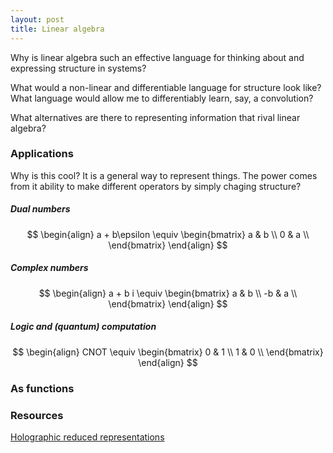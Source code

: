```yaml
---
layout: post
title: Linear algebra
---
```


Why is linear algebra such an effective language for thinking about and expressing structure in systems? 


What would a non-linear and differentiable language for structure look like? What language would allow me to differentiably learn, say, a convolution? 

What alternatives are there to representing information that rival linear algebra? 


### Applications

Why is this cool? It is a general way to represent things. The power comes from it ability to make different operators by simply chaging structure?

##### Dual numbers

$$
\begin{align}
a + b\epsilon \equiv
\begin{bmatrix}
a & b \\
0 & a \\
\end{bmatrix}
\end{align}
$$

##### Complex numbers

$$
\begin{align}
a + b i \equiv
\begin{bmatrix}
a & b \\
-b & a \\
\end{bmatrix}
\end{align}
$$

##### Logic and (quantum) computation


$$
\begin{align}
CNOT \equiv
\begin{bmatrix}
0 & 1 \\
1 & 0 \\
\end{bmatrix}
\end{align}
$$

### As functions




### Resources 

[Holographic reduced representations](http://www2.fiit.stuba.sk/~kvasnicka/CognitiveScience/6.prednaska/plate.ieee95.pdf)
